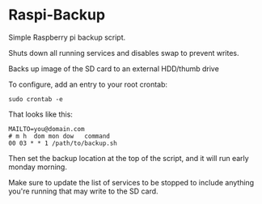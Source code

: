 Raspi-Backup
============

Simple Raspberry pi backup script.

Shuts down all running services and disables swap to prevent writes.

Backs up image of the SD card to an external HDD/thumb drive

To configure, add an entry to your root crontab:

    sudo crontab -e

That looks like this:

    MAILTO=you@domain.com
    # m h  dom mon dow   command
    00 03 * * 1 /path/to/backup.sh

Then set the backup location at the top of the script, and it will run early monday morning.

Make sure to update the list of services to be stopped to include anything you're running that may write to the SD card.